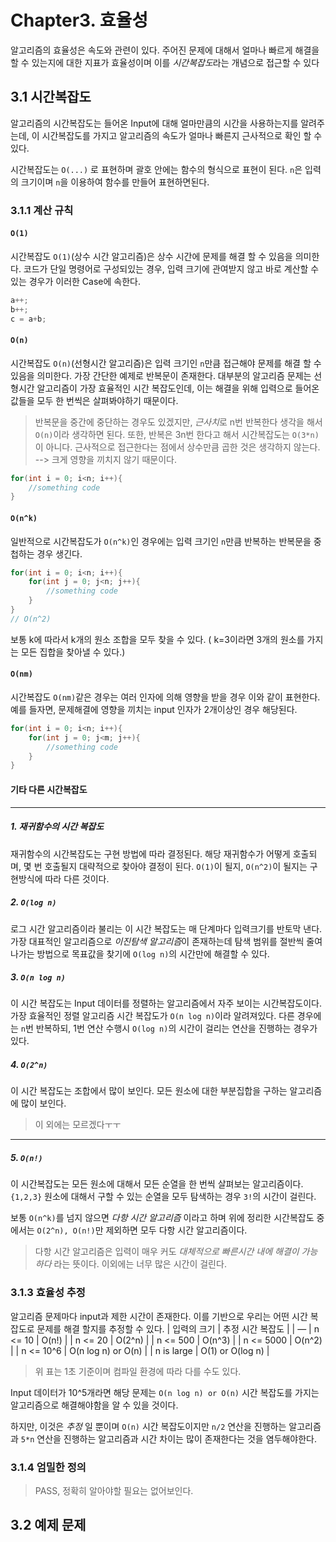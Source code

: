 # Chapter3. 효율성
알고리즘의 효율성은 속도와 관련이 있다.
주어진 문제에 대해서 얼마나 빠르게 해결을 할 수 있는지에 대한 지표가 효율성이며
이를 *시간복잡도*라는 개념으로 접근할 수 있다

## 3.1 시간복잡도
알고리즘의 시간복잡도는 들어온 Input에 대해 얼마만큼의 시간을 사용하는지를 알려주는데, 이 시간복잡도를 가지고 알고리즘의 속도가 얼마나 빠른지 근사적으로 확인 할 수 있다.

시간복잡도는  `O(...)` 로 표현하며 괄호 안에는 함수의 형식으로 표현이 된다.
`n`은 입력의 크기이며 `n`을 이용하여 함수를 만들어 표현하면된다.

### 3.1.1 계산 규칙
#### `O(1)`
시간복잡도 `O(1)`(상수 시간 알고리즘)은 상수 시간에 문제를 해결 할 수 있음을 의미한다.
코드가 단일 명령어로 구성되있는 경우,  입력 크기에 관여받지 않고 바로 계산할 수 있는 경우가 이러한 Case에 속한다.
```cpp
a++;
b++;
c = a+b;
```

#### `O(n)`
시간복잡도 `O(n)`(선형시간 알고리즘)은 입력 크기인 `n`만큼 접근해야 문제를 해결 할 수 있음을 의미한다. 가장 간단한 예제로 반복문이 존재한다.
대부분의 알고리즘 문제는 선형시간 알고리즘이 가장 효율적인 시간 복잡도인데, 이는 해결을 위해 입력으로 들어온 값들을 모두 한 번씩은 살펴봐야하기 때문이다.
> 반복문을 중간에 중단하는 경우도 있겠지만, *근사치*로 n번 반복한다 생각을 해서 `O(n)`이라 생각하면 된다.
> 또한, 반복은 3n번 한다고 해서 시간복잡도는 `O(3*n)`이 아니다. 근사적으로 접근한다는 점에서 상수만큼 곱한 것은 생각하지 않는다. --> 크게 영향을 끼치지 않기 때문이다.
```cpp
for(int i = 0; i<n; i++){
	//something code
}
```

#### `O(n^k)`
일반적으로 시간복잡도가 `O(n^k)`인 경우에는 입력 크기인 `n`만큼 반복하는 반복문을 중첩하는 경우 생긴다.
```cpp
for(int i = 0; i<n; i++){
	for(int j = 0; j<n; j++){
		//something code
	}
}
// O(n^2)
```
보통 k에 따라서 k개의 원소 조합을 모두 찾을 수 있다. ( k=3이라면 3개의 원소를 가지는 모든 집합을 찾아낼 수 있다.)

#### `O(nm)`
시간복잡도 `O(nm)`같은 경우는 여러 인자에 의해 영향을 받을 경우 이와 같이 표현한다.
예를 들자면, 문제해결에 영향을 끼치는 input 인자가 2개이상인 경우 해당된다.
```cpp
for(int i = 0; i<n; i++){
	for(int j = 0; j<m; j++){
		//something code
	}
}
```

#### 기타 다른 시간복잡도
---
##### 1. 재귀함수의 시간 복잡도
재귀함수의 시간복잡도는 구현 방법에 따라 결정된다.
해당 재귀함수가 어떻게 호출되며, 몇 번 호출될지 대략적으로 찾아야 결정이 된다.
`O(1)`이 될지, `O(n^2)`이 될지는 구현방식에 따라 다른 것이다.

##### 2. `O(log n)`
로그 시간 알고리즘이라 불리는 이 시간 복잡도는 매 단계마다 입력크기를 반토막 낸다.
가장 대표적인 알고리즘으로 *이진탐색 알고리즘*이 존재하는데 탐색 범위를 절반씩 줄여나가는 방법으로 목표값을 찾기에 `O(log n)`의 시간만에 해결할 수 있다.

##### 3. `O(n log n)`
이 시간 복잡도는 Input 데이터를 정렬하는 알고리즘에서 자주 보이는 시간복잡도이다.
가장 효율적인 정렬 알고리즘 시간 복잡도가 `O(n log n)`이라 알려져있다.
다른 경우에는 `n`번 반복하되, 1번 연산 수행시 `O(log n)`의 시간이 걸리는 연산을 진행하는 경우가 있다.

##### 4. `O(2^n)`
이 시간 복잡도는 조합에서 많이 보인다.
모든 원소에 대한 부분집합을 구하는 알고리즘에 많이 보인다.
> 이 외에는 모르겠다ㅜㅜ 
---
##### 5. `O(n!)`
이 시간복잡도는 모든 원소에 대해서 모든 순열을 한 번씩 살펴보는 알고리즘이다.
`{1,2,3}` 원소에 대해서 구할 수 있는 순열을 모두 탐색하는 경우 `3!`의 시간이 걸린다.

보통 `O(n^k)`를 넘지 않으면 *다항 시간 알고리즘* 이라고 하며 위에 정리한 시간복잡도 중에서는 `O(2^n), O(n!)`만 제외하면 모두 다항 시간 알고리즘이다.
> 다항 시간 알고리즘은 입력이 매우 커도 *대체적으로 빠른시간 내에 해결이 가능하다* 라는 뜻이다. 이외에는 너무 많은 시간이 걸린다.

### 3.1.3 효율성 추정
알고리즘 문제마다 input과 제한 시간이 존재한다.
이를 기반으로 우리는 어떤 시간 복잡도로 문제를 해결 할지를 추정할 수 있다.
| 입력의 크기 | 추정 시간 복잡도 | 
| —
| n <= 10 | O(n!) | 
| n <= 20 | O(2^n) | 
| n <= 500 | O(n^3) | 
| n <= 5000 | O(n^2) | 
| n <= 10^6 | O(n log n) or O(n) | 
| n is large | O(1) or O(log n) | 

> 위 표는 1초 기준이며 컴파일 환경에 따라 다를 수도 있다.

Input 데이터가 10^5개라면 해당 문제는 `O(n log n) or O(n)` 시간 복잡도를 가지는 알고리즘으로 해결해야함을 알 수 있을 것이다.

하지만, 이것은 *추정* 일 뿐이며 `O(n)` 시간 복잡도이지만 `n/2` 연산을 진행하는 알고리즘과 `5*n` 연산을 진행하는 알고리즘과 시간 차이는 많이 존재한다는 것을 염두해야한다.

### 3.1.4 엄밀한 정의
> PASS, 정확히 알아야할 필요는 없어보인다.

## 3.2 예제 문제

